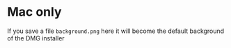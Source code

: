 # Mac only

If you save a file `background.png` here it will become the default background of the DMG installer
